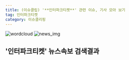 ```yaml
---
title: (이슈클립) '**인터파크티켓**' 관련 이슈, 기사 모아 보기
tag: 인터파크티켓
category: 이슈클리핑
---
```

![wordcloud](https://s3.ap-northeast-2.amazonaws.com/lyrics101-wordcloud/2018-10-01-1538381022.png)
![news_img](https://user-images.githubusercontent.com/42597476/44507050-1206f400-a6e4-11e8-8d98-7ffbfebb353f.png)
## **'**인터파크티켓**'** 뉴스속보 검색결과

